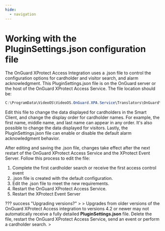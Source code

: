 ```yaml
---
hide:
  - navigation
---
```

# Working with the PluginSettings.json configuration file

The OnGuard XProtect Access Integration uses a .json file to control the configuration options for cardholder and visitor search, and alarm acknowledgment. This PluginSettings.json file is on the OnGuard server or the host of the OnGuard XProtect Access Service. The file location should be:

``` ps1
C:\ProgramData\VideoOS\VideoOS.OnGuard.XPA.Service\Translators\OnGuard\PluginSettings.json
```

Edit this file to change the data displayed for cardholders in the Smart Client, and change the display order for cardholder names. For example, the first name, middle name, and last name can appear in any order. It's also possible to change the data displayed for visitors. Lastly, the PluginSettings.json file can enable or disable the default alarm acknowledgment behavior.

After editing and saving the .json file, changes take effect after the next restart of the OnGuard XProtect Access Service and the XProtect Event Server. Follow this process to edit the file:

1. Complete the first cardholder search or receive the first access control event
2. .json file is created with the default configuration.
3. Edit the .json file to meet the new requirements.
4. Restart the OnGuard XProtect Access Service.
5. Restart the XProtect Event Server

??? success "Upgrading versions?"
    >
    > Upgrades from older versions of the OnGuard XProtect Access integration to versions 4.2 or newer may not automatically receive a fully detailed **PluginSettings.json** file. Delete the file, restart the OnGuard XProtect Access Service, send an event or perform a cardholder search.
    >